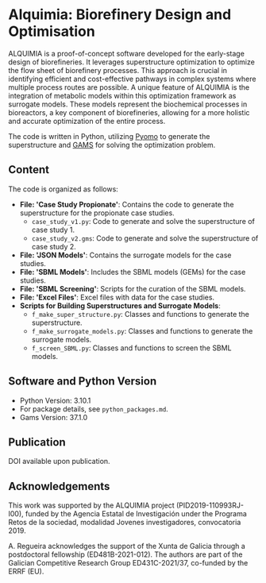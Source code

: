 # Alquimia: Biorefinery Design and Optimisation

ALQUIMIA is a proof-of-concept software developed for the early-stage design of biorefineries. It leverages superstructure optimization to optimize the flow sheet of biorefinery processes. This approach is crucial in identifying efficient and cost-effective pathways in complex systems where multiple process routes are possible. A unique feature of ALQUIMIA is the integration of metabolic models within this optimization framework as surrogate models. These models represent the biochemical processes in bioreactors, a key component of biorefineries, allowing for a more holistic and accurate optimization of the entire process.

The code is written in Python, utilizing [Pyomo](http://www.pyomo.org/) to generate the superstructure and [GAMS](https://www.gams.com/) for solving the optimization problem.

## Content
The code is organized as follows:
- **File: 'Case Study Propionate'**: Contains the code to generate the superstructure for the propionate case studies.
  - `case_study_v1.py`: Code to generate and solve the superstructure of case study 1.
  - `case_study_v2.gms`: Code to generate and solve the superstructure of case study 2.
- **File: 'JSON Models'**: Contains the surrogate models for the case studies.
- **File: 'SBML Models'**: Includes the SBML models (GEMs) for the case studies.
- **File: 'SBML Screening'**: Scripts for the curation of the SBML models.
- **File: 'Excel Files'**: Excel files with data for the case studies.
- **Scripts for Building Superstructures and Surrogate Models**:
  - `f_make_super_structure.py`: Classes and functions to generate the superstructure.
  - `f_make_surrogate_models.py`: Classes and functions to generate the surrogate models.
  - `f_screen_SBML.py`: Classes and functions to screen the SBML models.

## Software and Python Version
- Python Version: 3.10.1
- For package details, see `python_packages.md`.
- Gams Version: 37.1.0

## Publication
DOI available upon publication.

## Acknowledgements
This work was supported by the ALQUIMIA project (PID2019-110993RJ-I00), funded by the Agencia Estatal de Investigación under the Programa Retos de la sociedad, modalidad Jovenes investigadores, convocatoria 2019.

A. Regueira acknowledges the support of the Xunta de Galicia through a postdoctoral fellowship (ED481B-2021-012). The authors are part of the Galician Competitive Research Group ED431C-2021/37, co-funded by the ERRF (EU).
